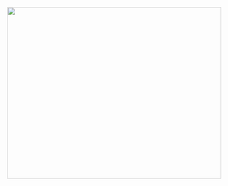 <div>
    <img src='https://github.com/MBrayan25/small-almost-living-beings/blob/main/pictures/img de intro.gif' width='500' height='400' />
<div>